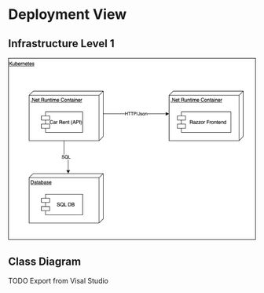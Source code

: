 Deployment View 
===============

Infrastructure Level 1
----------------------
![Deploy-View-Infra.drawio](./../img/Deploy-View-Infra.drawio.png)

Class Diagram
----------------------
TODO Export from Visal Studio